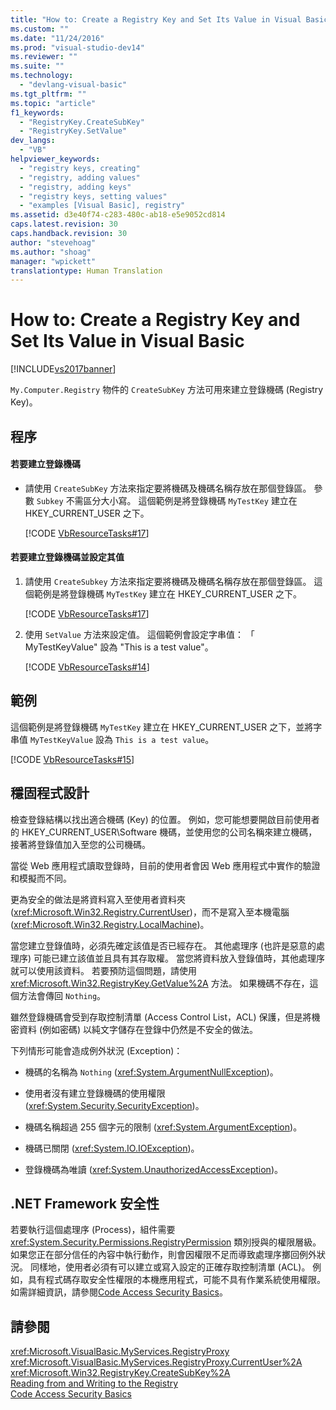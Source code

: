 ```yaml
---
title: "How to: Create a Registry Key and Set Its Value in Visual Basic | Microsoft Docs"
ms.custom: ""
ms.date: "11/24/2016"
ms.prod: "visual-studio-dev14"
ms.reviewer: ""
ms.suite: ""
ms.technology: 
  - "devlang-visual-basic"
ms.tgt_pltfrm: ""
ms.topic: "article"
f1_keywords: 
  - "RegistryKey.CreateSubKey"
  - "RegistryKey.SetValue"
dev_langs: 
  - "VB"
helpviewer_keywords: 
  - "registry keys, creating"
  - "registry, adding values"
  - "registry, adding keys"
  - "registry keys, setting values"
  - "examples [Visual Basic], registry"
ms.assetid: d3e40f74-c283-480c-ab18-e5e9052cd814
caps.latest.revision: 30
caps.handback.revision: 30
author: "stevehoag"
ms.author: "shoag"
manager: "wpickett"
translationtype: Human Translation
---
```

# How to: Create a Registry Key and Set Its Value in Visual Basic
[!INCLUDE[vs2017banner](../../../../csharp/includes/vs2017banner.md)]

`My.Computer.Registry` 物件的 `CreateSubKey` 方法可用來建立登錄機碼 \(Registry Key\)。  
  
## 程序  
  
#### 若要建立登錄機碼  
  
-   請使用 `CreateSubKey` 方法來指定要將機碼及機碼名稱存放在那個登錄區。  參數  `Subkey`  不需區分大小寫。  這個範例是將登錄機碼 `MyTestKey` 建立在 HKEY\_CURRENT\_USER 之下。  
  
     [!CODE [VbResourceTasks#17](../CodeSnippet/VS_Snippets_VBCSharp/VbResourceTasks#17)]  
  
#### 若要建立登錄機碼並設定其值  
  
1.  請使用 `CreateSubkey` 方法來指定要將機碼及機碼名稱存放在那個登錄區。  這個範例是將登錄機碼 `MyTestKey` 建立在 HKEY\_CURRENT\_USER 之下。  
  
     [!CODE [VbResourceTasks#17](../CodeSnippet/VS_Snippets_VBCSharp/VbResourceTasks#17)]  
  
2.  使用 `SetValue` 方法來設定值。  這個範例會設定字串值： 「  MyTestKeyValue" 設為 "This is a test value"。  
  
     [!CODE [VbResourceTasks#14](../CodeSnippet/VS_Snippets_VBCSharp/VbResourceTasks#14)]  
  
## 範例  
 這個範例是將登錄機碼 `MyTestKey` 建立在 HKEY\_CURRENT\_USER 之下，並將字串值 `MyTestKeyValue` 設為 `This is a test value`。  
  
 [!CODE [VbResourceTasks#15](../CodeSnippet/VS_Snippets_VBCSharp/VbResourceTasks#15)]  
  
## 穩固程式設計  
 檢查登錄結構以找出適合機碼 \(Key\) 的位置。  例如，您可能想要開啟目前使用者的 HKEY\_CURRENT\_USER\\Software 機碼，並使用您的公司名稱來建立機碼，  接著將登錄值加入至您的公司機碼。  
  
 當從 Web 應用程式讀取登錄時，目前的使用者會因 Web 應用程式中實作的驗證和模擬而不同。  
  
 更為安全的做法是將資料寫入至使用者資料夾 \(<xref:Microsoft.Win32.Registry.CurrentUser>\)，而不是寫入至本機電腦 \(<xref:Microsoft.Win32.Registry.LocalMachine>\)。  
  
 當您建立登錄值時，必須先確定該值是否已經存在。  其他處理序 \(也許是惡意的處理序\) 可能已建立該值並且具有其存取權。  當您將資料放入登錄值時，其他處理序就可以使用該資料。  若要預防這個問題，請使用 <xref:Microsoft.Win32.RegistryKey.GetValue%2A> 方法。  如果機碼不存在，這個方法會傳回 `Nothing`。  
  
 雖然登錄機碼會受到存取控制清單 \(Access Control List，ACL\) 保護，但是將機密資料 \(例如密碼\) 以純文字儲存在登錄中仍然是不安全的做法。  
  
 下列情形可能會造成例外狀況 \(Exception\)：  
  
-   機碼的名稱為 `Nothing` \(<xref:System.ArgumentNullException>\)。  
  
-   使用者沒有建立登錄機碼的使用權限 \(<xref:System.Security.SecurityException>\)。  
  
-   機碼名稱超過 255 個字元的限制 \(<xref:System.ArgumentException>\)。  
  
-   機碼已關閉 \(<xref:System.IO.IOException>\)。  
  
-   登錄機碼為唯讀 \(<xref:System.UnauthorizedAccessException>\)。  
  
## .NET Framework 安全性  
 若要執行這個處理序 \(Process\)，組件需要 <xref:System.Security.Permissions.RegistryPermission> 類別授與的權限層級。  如果您正在部分信任的內容中執行動作，則會因權限不足而導致處理序擲回例外狀況。  同樣地，使用者必須有可以建立或寫入設定的正確存取控制清單 \(ACL\)。  例如，具有程式碼存取安全性權限的本機應用程式，可能不具有作業系統使用權限。  如需詳細資訊，請參閱[Code Access Security Basics](../Topic/Code%20Access%20Security%20Basics.md)。  
  
## 請參閱  
 <xref:Microsoft.VisualBasic.MyServices.RegistryProxy>   
 <xref:Microsoft.VisualBasic.MyServices.RegistryProxy.CurrentUser%2A>   
 <xref:Microsoft.Win32.RegistryKey.CreateSubKey%2A>   
 [Reading from and Writing to the Registry](../../../../visual-basic/developing-apps/programming/computer-resources/reading-from-and-writing-to-the-registry.md)   
 [Code Access Security Basics](../Topic/Code%20Access%20Security%20Basics.md)